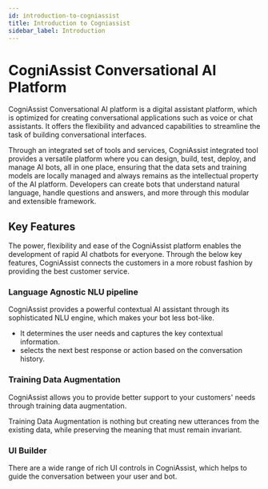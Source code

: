 ```yaml
---
id: introduction-to-cogniassist
title: Introduction to Cogniassist
sidebar_label: Introduction
---
```


# CogniAssist Conversational AI Platform

CogniAssist Conversational AI platform is a digital assistant platform, which is optimized for creating conversational applications such as voice or chat assistants. It offers the flexibility and advanced capabilities to streamline the task of building conversational interfaces. 

Through an integrated set of tools and services, CogniAssist integrated tool provides a versatile platform where you can design, build, test, deploy, and manage AI bots, all in one place, ensuring that the data sets and training models are locally managed and always remains as the intellectual property of the AI platform. Developers can create bots that understand natural language, handle questions and answers, and more through this modular and extensible framework.

## Key Features

The power, flexibility and ease of the CogniAssist platform enables the development of rapid AI chatbots for everyone. Through the below key features, CogniAssist connects the customers in a more robust fashion by providing the best customer service.

### Language Agnostic NLU pipeline

CogniAssist provides a powerful contextual AI assistant through its sophisticated NLU engine, which makes your bot less bot-like.

- It determines the user needs and captures the key contextual information.
- selects the next best response or action based on the conversation history.

### Training Data Augmentation

CogniAssist allows you to provide better support to your customers' needs through training data augmentation. 

Training Data Augmentation is nothing but creating new utterances from the existing data, while preserving the meaning that must remain invariant. 

### UI Builder

There are a wide range of rich UI controls in CogniAssist, which helps to guide the conversation between your user and bot.